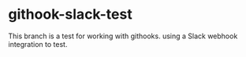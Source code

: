 # githook-slack-test

This branch is a test for working with githooks.
using a Slack webhook integration to test.
